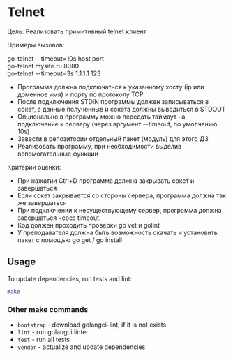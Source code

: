 # Telnet

Цель:  Реализовать примитивный telnet клиент

 Примеры вызовов:

go-telnet --timeout=10s host port  
go-telnet mysite.ru 8080  
go-telnet --timeout=3s 1.1.1.1 123  

- Программа должна подключаться к указанному хосту (ip или доменное имя) и порту по протоколу TCP
- После подключения STDIN программы должен записываться в сокет, а данные полученные и 
сокета должны выводиться в STDOUT
- Опционально в программу можно передать таймаут на подключение к серверу (через аргумент --timeout, по умолчанию 10s)
- Завести в репозитории отдельный пакет (модуль) для этого ДЗ
- Реализовать программу, при необходимости выделив вспомогательные функции

Критерии оценки: 
- При нажатии Ctrl+D программа должна закрывать сокет и завершаться
- Если сокет закрывается со стороны сервера, программа должна так же завершаться
- При подключении к несуществующему сервер, программа должна завершаться через timeout.
- Код должен проходить проверки go vet и golint
- У преподавателя должна быть возможность скачать и установить пакет с помощью go get / go install 

## Usage

To update dependencies, run tests and lint:
```bash
make
```

### Other make commands

* `bootstrap` - download golangci-lint, if it is not exists
* `lint` - run golangci linter
* `test` - run all tests
* `vendor` - actualize and update dependencies
